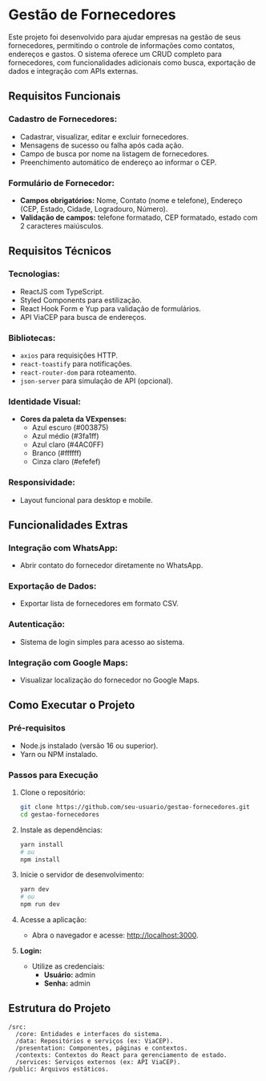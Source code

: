# Gestão de Fornecedores

Este projeto foi desenvolvido para ajudar empresas na gestão de seus fornecedores, permitindo o controle de informações como contatos, endereços e gastos. O sistema oferece um CRUD completo para fornecedores, com funcionalidades adicionais como busca, exportação de dados e integração com APIs externas.

## Requisitos Funcionais

### Cadastro de Fornecedores:
- Cadastrar, visualizar, editar e excluir fornecedores.
- Mensagens de sucesso ou falha após cada ação.
- Campo de busca por nome na listagem de fornecedores.
- Preenchimento automático de endereço ao informar o CEP.

### Formulário de Fornecedor:
- **Campos obrigatórios:** Nome, Contato (nome e telefone), Endereço (CEP, Estado, Cidade, Logradouro, Número).
- **Validação de campos:** telefone formatado, CEP formatado, estado com 2 caracteres maiúsculos.

## Requisitos Técnicos

### Tecnologias:
- ReactJS com TypeScript.
- Styled Components para estilização.
- React Hook Form e Yup para validação de formulários.
- API ViaCEP para busca de endereços.

### Bibliotecas:
- `axios` para requisições HTTP.
- `react-toastify` para notificações.
- `react-router-dom` para roteamento.
- `json-server` para simulação de API (opcional).

### Identidade Visual:
- **Cores da paleta da VExpenses:**
  - Azul escuro (#003875)
  - Azul médio (#3fa1ff)
  - Azul claro (#4AC0FF)
  - Branco (#ffffff)
  - Cinza claro (#efefef)

### Responsividade:
- Layout funcional para desktop e mobile.

## Funcionalidades Extras

### Integração com WhatsApp:
- Abrir contato do fornecedor diretamente no WhatsApp.

### Exportação de Dados:
- Exportar lista de fornecedores em formato CSV.

### Autenticação:
- Sistema de login simples para acesso ao sistema.

### Integração com Google Maps:
- Visualizar localização do fornecedor no Google Maps.

## Como Executar o Projeto

### Pré-requisitos
- Node.js instalado (versão 16 ou superior).
- Yarn ou NPM instalado.

### Passos para Execução

1. Clone o repositório:
   ```bash
   git clone https://github.com/seu-usuario/gestao-fornecedores.git
   cd gestao-fornecedores
   ```

2. Instale as dependências:
   ```bash
   yarn install
   # ou
   npm install
   ```

3. Inicie o servidor de desenvolvimento:
   ```bash
   yarn dev
   # ou
   npm run dev
   ```

4. Acesse a aplicação:
   - Abra o navegador e acesse: [http://localhost:3000](http://localhost:3000).

5. **Login:**
   - Utilize as credenciais:
     - **Usuário:** admin
     - **Senha:** admin

## Estrutura do Projeto

```
/src:
  /core: Entidades e interfaces do sistema.
  /data: Repositórios e serviços (ex: ViaCEP).
  /presentation: Componentes, páginas e contextos.
  /contexts: Contextos do React para gerenciamento de estado.
  /services: Serviços externos (ex: API ViaCEP).
/public: Arquivos estáticos.
```

